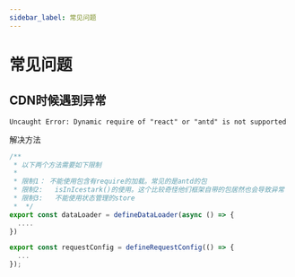 ```yaml
---
sidebar_label: 常见问题
---
```

# 常见问题

## CDN时候遇到异常

`Uncaught Error: Dynamic require of "react" or "antd" is not supported`

解决方法

```ts title=app.ts
/**
 * 以下两个方法需要如下限制
 * 
 * 限制1： 不能使用包含有require的加载。常见的是antd的包
 * 限制2:   isInIcestark()的使用。这个比较奇怪他们框架自带的包居然也会导致异常
 * 限制3:   不能使用状态管理的store
 *  */ 
export const dataLoader = defineDataLoader(async () => {
  ....
})

export const requestConfig = defineRequestConfig(() => {
  ...
});
```
